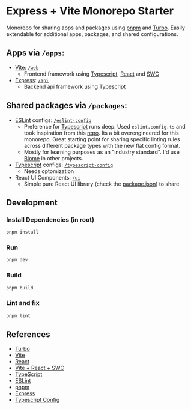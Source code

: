 # Express + Vite Monorepo Starter

Monorepo for sharing apps and packages using [pnpm](https://pnpm.io/) and [Turbo](https://turbo.build/repo/docs/getting-started/monorepo). Easily extendable for additional apps, packages, and shared configurations.

## Apps via `/apps`:

- [Vite](https://vitejs.dev/): [`/web`](./apps/web/)
    - Frontend framework using [Typescript](https://www.typescriptlang.org/), [React](https://reactjs.org/) and [SWC](https://github.com/vitejs/vite-plugin-react-swc)
- [Express](https://expressjs.com/): [`/api`](./apps/api/)
    - Backend api framework using [Typescript](https://www.typescriptlang.org/)

## Shared packages via `/packages`:

- [ESLint](https://eslint.org/) configs: [`/eslint-config`](./packages/eslint-config/`)
    - Preference for [Typescript](https://www.typescriptlang.org/) runs deep. Used `eslint.config.ts` and took inspiration from this [repo](https://github.com/isa-group/bpm2025). Its a bit overengineered for this monorepo. Great starting point for sharing specific linting rules across different package types with the new flat config format.
    - Mostly for learning purposes as an "industry standard". I'd use [Biome](https://biomejs.dev/) in other projects.
- [Typescript](https://www.typescriptlang.org/) configs: [`/typescript-config`](./packages/typescript-config/`)
    - Needs optomization
- React UI Components: [`/ui`](./packages/ui/)
    - Simple pure React UI library (check the [package.json](./packages/ui/package.json)) to share

## Development

### Install Dependencies (in root)

```bash
pnpm install
```

### Run

```bash
pnpm dev
```

### Build

```bash
pnpm build
```

### Lint and fix

```bash
pnpm lint
```

## References

- [Turbo](https://turbo.build/repo/docs/getting-started/monorepo)
- [Vite](https://vitejs.dev/)
- [React](https://reactjs.org/)
- [Vite + React + SWC](https://github.com/vitejs/vite-plugin-react-swc)
- [TypeScript](https://www.typescriptlang.org/)
- [ESLint](https://eslint.org/)
- [pnpm](https://pnpm.io/)
- [Express](https://expressjs.com/)
- [Typescript Config](https://www.typescriptlang.org/tsconfig)
